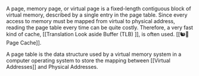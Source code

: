 A page, memory page, or virtual page is a fixed-length contiguous block of virtual memory, described by a single entry in the page table.
Since every access to memory must be mapped from virtual to physical address, reading the page table every time can be quite costly. Therefore, a very fast kind of cache, [[Translation Look aside Buffer (TLB) ]], is often used. [[🐿📄Page Cache]]. 


A page table is the data structure used by a virtual memory system in a computer operating system to store the mapping between [[Virtual Addresses]] and Physical Addresses. 